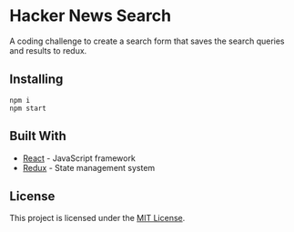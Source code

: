 # Hacker News Search

A coding challenge to create a search form that saves the search queries and results to redux.

## Installing

```
npm i
npm start
```

## Built With

- [React](https://reactjs.org/) - JavaScript framework
- [Redux](https://redux.js.org/) - State management system

## License

This project is licensed under the [MIT License](LICENSE).
